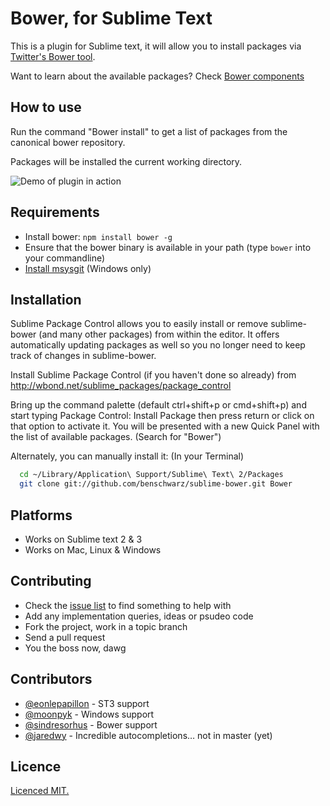# Bower, for Sublime Text

This is a plugin for Sublime text, it will allow you to install packages via [Twitter's Bower tool](http://twitter.github.com/bower/).

Want to learn about the available packages? Check [Bower components](http://sindresorhus.com/bower-components/) 

## How to use

Run the command "Bower install" to get a list of packages from the canonical bower repository.

Packages will be installed the current working directory. 

![Demo of plugin in action](http://0.germanforblack.com/sublime-plugin.gif)

## Requirements

* Install bower: `npm install bower -g`
* Ensure that the bower binary is available in your path (type `bower` into your commandline)
* [Install msysgit](https://github.com/twitter/bower#a-note-for-windows-users) (Windows only)

## Installation

Sublime Package Control allows you to easily install or remove sublime-bower (and many other packages) from within the editor. It offers automatically updating packages as well so you no longer need to keep track of changes in sublime-bower.

Install Sublime Package Control (if you haven't done so already) from http://wbond.net/sublime_packages/package_control

Bring up the command palette (default ctrl+shift+p or cmd+shift+p) and start typing Package Control: Install Package then press return or click on that option to activate it. You will be presented with a new Quick Panel with the list of available packages. (Search for "Bower")

Alternately, you can manually install it: (In your Terminal)

```bash
  cd ~/Library/Application\ Support/Sublime\ Text\ 2/Packages
  git clone git://github.com/benschwarz/sublime-bower.git Bower
```

## Platforms

* Works on Sublime text 2 & 3
* Works on Mac, Linux & Windows

## Contributing

* Check the [issue list](https://github.com/benschwarz/sublime-bower/issues) to find something to help with
* Add any implementation queries, ideas or psudeo code
* Fork the project, work in a topic branch
* Send a pull request
* You the boss now, dawg

## Contributors
* [@eonlepapillon](http://github.com/eonlepapillon) - ST3 support
* [@moonpyk](http://github.com/moonpyk) - Windows support
* [@sindresorhus](http://github.com/sindresorhus) - Bower support
* [@jaredwy](http://github.com/jaredwy) - Incredible autocompletions… not in master (yet)

## Licence

[Licenced MIT.](LICENCE)